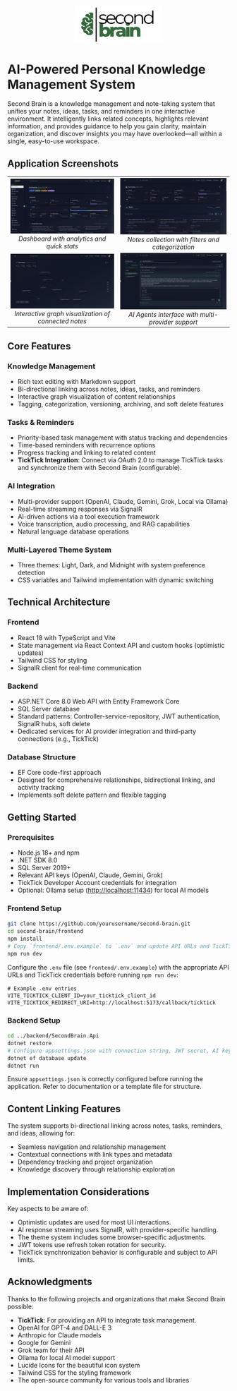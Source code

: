<!-- markdownlint-disable MD041 MD033 -->
<p align="center">
  <picture>
    <source media="(prefers-color-scheme: dark)" srcset="frontend/src/assets/second-brain-logo-dark-mode.png">
    <source media="(prefers-color-scheme: light)" srcset="frontend/src/assets/second-brain-logo-light-mode.png">
    <img alt="Second Brain Logo" src="frontend/src/assets/second-brain-logo-light-mode.png" width="200">
  </picture>
</p>

# AI-Powered Personal Knowledge Management System

Second Brain is a knowledge management and note-taking system that unifies your notes, ideas, tasks, and reminders in one interactive environment. It intelligently links related concepts, highlights relevant information, and provides guidance to help you gain clarity, maintain organization, and discover insights you may have overlooked—all within a single, easy-to-use workspace.

## Application Screenshots

<table>
  <tr>
    <td align="center">
      <img src="frontend/src/assets/MainPageSH.png" alt="Dashboard" width="400">
      <br><em>Dashboard with analytics and quick stats</em>
    </td>
    <td align="center">
      <img src="frontend/src/assets/NotesPageSH.png" alt="Notes Page" width="400">
      <br><em>Notes collection with filters and categorization</em>
    </td>
  </tr>
  <tr>
    <td align="center">
      <img src="frontend/src/assets/LinkedNotesSH.png" alt="Linked Notes" width="400">
      <br><em>Interactive graph visualization of connected notes</em>
    </td>
    <td align="center">
      <img src="frontend/src/assets/AIAgentsSH.png" alt="AI Agents" width="400">
      <br><em>AI Agents interface with multi-provider support</em>
    </td>
  </tr>
</table>

## Core Features

### Knowledge Management

- Rich text editing with Markdown support
- Bi-directional linking across notes, ideas, tasks, and reminders
- Interactive graph visualization of content relationships
- Tagging, categorization, versioning, archiving, and soft delete features

### Tasks & Reminders

- Priority-based task management with status tracking and dependencies
- Time-based reminders with recurrence options
- Progress tracking and linking to related content
- **TickTick Integration**: Connect via OAuth 2.0 to manage TickTick tasks and synchronize them with Second Brain (configurable).

### AI Integration

- Multi-provider support (OpenAI, Claude, Gemini, Grok, Local via Ollama)
- Real-time streaming responses via SignalR
- AI-driven actions via a tool execution framework
- Voice transcription, audio processing, and RAG capabilities
- Natural language database operations

### Multi-Layered Theme System

- Three themes: Light, Dark, and Midnight with system preference detection
- CSS variables and Tailwind implementation with dynamic switching

## Technical Architecture

### Frontend

- React 18 with TypeScript and Vite
- State management via React Context API and custom hooks (optimistic updates)
- Tailwind CSS for styling
- SignalR client for real-time communication

### Backend

- ASP.NET Core 8.0 Web API with Entity Framework Core
- SQL Server database
- Standard patterns: Controller-service-repository, JWT authentication, SignalR hubs, soft delete
- Dedicated services for AI provider integration and third-party connections (e.g., TickTick)

### Database Structure

- EF Core code-first approach
- Designed for comprehensive relationships, bidirectional linking, and activity tracking
- Implements soft delete pattern and flexible tagging

## Getting Started

### Prerequisites

- Node.js 18+ and npm
- .NET SDK 8.0
- SQL Server 2019+
- Relevant API keys (OpenAI, Claude, Gemini, Grok)
- TickTick Developer Account credentials for integration
- Optional: Ollama setup (<http://localhost:11434>) for local AI models

### Frontend Setup

```bash
git clone https://github.com/yourusername/second-brain.git
cd second-brain/frontend
npm install
# Copy `frontend/.env.example` to `.env` and update API URLs and TickTick credentials
npm run dev
```

Configure the `.env` file (see `frontend/.env.example`) with the appropriate API URLs and TickTick credentials before running `npm run dev`:

```plaintext
# Example .env entries
VITE_TICKTICK_CLIENT_ID=your_ticktick_client_id
VITE_TICKTICK_REDIRECT_URI=http://localhost:5173/callback/ticktick
```

### Backend Setup

```bash
cd ../backend/SecondBrain.Api
dotnet restore
# Configure appsettings.json with connection string, JWT secret, AI keys, etc. (see appsettings.template.json or documentation)
dotnet ef database update
dotnet run
```

Ensure `appsettings.json` is correctly configured before running the application. Refer to documentation or a template file for structure.

## Content Linking Features

The system supports bi-directional linking across notes, tasks, reminders, and ideas, allowing for:

- Seamless navigation and relationship management
- Contextual connections with link types and metadata
- Dependency tracking and project organization
- Knowledge discovery through relationship exploration

## Implementation Considerations

Key aspects to be aware of:

- Optimistic updates are used for most UI interactions.
- AI response streaming uses SignalR, with provider-specific handling.
- The theme system includes some browser-specific adjustments.
- JWT tokens use refresh token rotation for security.
- TickTick synchronization behavior is configurable and subject to API limits.

## Acknowledgments

Thanks to the following projects and organizations that make Second Brain possible:

- **TickTick**: For providing an API to integrate task management.
- OpenAI for GPT-4 and DALL-E 3
- Anthropic for Claude models
- Google for Gemini
- Grok team for their API
- Ollama for local AI model support
- Lucide Icons for the beautiful icon system
- Tailwind CSS for the styling framework
- The open-source community for various tools and libraries
